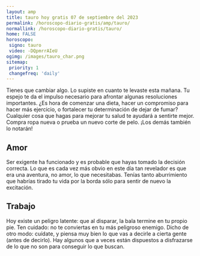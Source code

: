 ```yaml
---
layout: amp
title: tauro hoy gratis 07 de septiembre del 2023 
permalink: /horoscopo-diario-gratis/amp/tauro/
normallink: /horoscopo-diario-gratis/tauro/
home: FALSE
horoscopo:
 signo: tauro
 video: -DQpmrrAIeU
ogimg: /images/tauro_char.png
sitemap:
 priority: 1
 changefreq: 'daily'
---
```



Tienes que cambiar algo. Lo supiste en cuanto te levaste esta mañana. Tu espejo te da el impulso necesario para afrontar algunas resoluciones importantes. ¿Es hora de comenzar una dieta, hacer un compromiso para hacer más ejercicio, o fortalecer tu determinación de dejar de fumar? Cualquier cosa que hagas para mejorar tu salud te ayudará a sentirte mejor. Compra ropa nueva o prueba un nuevo corte de pelo. ¡Los demás también lo notarán!

## Amor

Ser exigente ha funcionado y es probable que hayas tomado la decisión correcta. Lo que es cada vez más obvio en este día tan revelador es que era una aventura, no amor, lo que necesitabas. Tenías tanto aburrimiento que habrías tirado tu vida por la borda sólo para sentir de nuevo la excitación.

## Trabajo

Hoy existe un peligro latente: que al disparar, la bala termine en tu propio pie. Ten cuidado: no te conviertas en tu más peligroso enemigo. Dicho de otro modo: cuídate, y piensa muy bien lo que vas a decirle a cierta gente (antes de decirlo). Hay algunos que a veces están dispuestos a disfrazarse de lo que no son para conseguir lo que buscan.